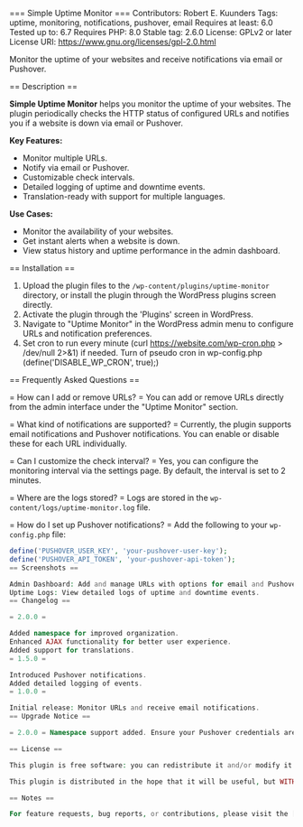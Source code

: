 === Simple Uptime Monitor ===
Contributors: Robert E. Kuunders
Tags: uptime, monitoring, notifications, pushover, email
Requires at least: 6.0
Tested up to: 6.7
Requires PHP: 8.0
Stable tag: 2.6.0
License: GPLv2 or later
License URI: https://www.gnu.org/licenses/gpl-2.0.html

Monitor the uptime of your websites and receive notifications via email or Pushover.

== Description ==

**Simple Uptime Monitor** helps you monitor the uptime of your websites. The plugin periodically checks the HTTP status of configured URLs and notifies you if a website is down via email or Pushover.

**Key Features:**
- Monitor multiple URLs.
- Notify via email or Pushover.
- Customizable check intervals.
- Detailed logging of uptime and downtime events.
- Translation-ready with support for multiple languages.

**Use Cases:**
- Monitor the availability of your websites.
- Get instant alerts when a website is down.
- View status history and uptime performance in the admin dashboard.

== Installation ==

1. Upload the plugin files to the `/wp-content/plugins/uptime-monitor` directory, or install the plugin through the WordPress plugins screen directly.
2. Activate the plugin through the 'Plugins' screen in WordPress.
3. Navigate to "Uptime Monitor" in the WordPress admin menu to configure URLs and notification preferences.
4. Set cron to run every minute (curl https://website.com/wp-cron.php > /dev/null 2>&1) if needed. Turn of pseudo cron in wp-config.php (define('DISABLE_WP_CRON', true);)

== Frequently Asked Questions ==

= How can I add or remove URLs? =
You can add or remove URLs directly from the admin interface under the "Uptime Monitor" section.

= What kind of notifications are supported? =
Currently, the plugin supports email notifications and Pushover notifications. You can enable or disable these for each URL individually.

= Can I customize the check interval? =
Yes, you can configure the monitoring interval via the settings page. By default, the interval is set to 2 minutes.

= Where are the logs stored? =
Logs are stored in the `wp-content/logs/uptime-monitor.log` file.

= How do I set up Pushover notifications? =
Add the following to your `wp-config.php` file:
```php
define('PUSHOVER_USER_KEY', 'your-pushover-user-key');
define('PUSHOVER_API_TOKEN', 'your-pushover-api-token');
== Screenshots ==

Admin Dashboard: Add and manage URLs with options for email and Pushover notifications.
Uptime Logs: View detailed logs of uptime and downtime events.
== Changelog ==

= 2.0.0 =

Added namespace for improved organization.
Enhanced AJAX functionality for better user experience.
Added support for translations.
= 1.5.0 =

Introduced Pushover notifications.
Added detailed logging of events.
= 1.0.0 =

Initial release: Monitor URLs and receive email notifications.
== Upgrade Notice ==

= 2.0.0 = Namespace support added. Ensure your Pushover credentials are correctly set in wp-config.php.

== License ==

This plugin is free software: you can redistribute it and/or modify it under the terms of the GNU General Public License as published by the Free Software Foundation, either version 2 of the License, or (at your option) any later version.

This plugin is distributed in the hope that it will be useful, but WITHOUT ANY WARRANTY; without even the implied warranty of MERCHANTABILITY or FITNESS FOR A PARTICULAR PURPOSE. See the GNU General Public License for more details.

== Notes ==

For feature requests, bug reports, or contributions, please visit the [GitHub repository](https://github.com/qndrs/uptime-monitor).
